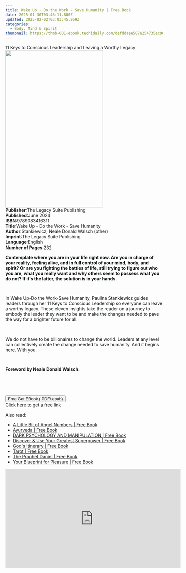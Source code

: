 ```yaml
---
title: Wake Up - Do the Work - Save Humanity | Free Book
date: 2025-01-30T03:46:11.800Z
updated: 2025-02-02T03:03:45.959Z
categories:
  - Body, Mind & Spirit
thumbnail: https://thmb-001-ebook.techidaily.com/defddaee587e254735ec961991c64096f55e29fdd666ae8439d8b4cd6a4358bb.jpg
---
```

<main id="book-container">
  <div class="flex flex-col">
    <div class="book-brief flex-1 py-6 px-4 sm:p-6 md:py-10 md:px-8">
      <!-- brief-->
      <div class="book-brief-main">
        11 Keys to Conscious Leadership and Leaving a Worthy Legacy
      </div>
    </div>
    <div
      class="book-meta-info flex-1 grid gap-4 col-start-1 col-end-3 row-start-1 sm:mb-6 sm:grid-cols-4 lg:gap-6 lg:col-start-2 lg:row-end-6 lg:row-span-6 lg:mb-0"
    >
      <div
        class="book-meta-info-left place-content-center mt-4 p-4 text-sm leading-6 col-start-2 col-span-2 dark:text-slate-400"
      >
        <img
          class="w-full h-500 object-cover rounded-lg sm:h-255 sm:col-span-2 lg:col-span-full"
          src="https://img-001-ebook.techidaily.com/7218b69e1aa7455863c08dd0f28c3806c3d71529c5d27e50912f9a581b8c3363.jpg"
          alt=""
          width="312"
          height="500"
        />
      </div>
      <div
        class="book-meta-info-right mt-2 col-start-1 row-start-2 col-span-3 self-center"
      >
        <!-- meta data  -->
        <div class="flex flex-col px-4 md:px-8">
          <div class="flex-1">
            <strong>Publisher</strong>:<span class="px-2"
              >The Legacy Suite Publishing</span
            >
          </div>
          <div class="flex-1">
            <strong>Published</strong>:<span class="px-2">June 2024</span>
          </div>
          <div class="flex-1">
            <strong>ISBN</strong>:<span class="px-2">9789083416311</span>
          </div>
          <div class="flex-1">
            <strong>Title</strong>:<span class="px-2"
              >Wake Up - Do the Work - Save Humanity</span
            >
          </div>
          <div class="flex-1">
            <strong>Author</strong>:<span class="px-2"
              >Stankiewicz; Neale Donald Walsch (other)</span
            >
          </div>
          <div class="flex-1">
            <strong>Imprint</strong>:<span class="px-2"
              >The Legacy Suite Publishing</span
            >
          </div>
          <div class="flex-1">
            <strong>Language</strong>:<span class="px-2">English</span>
          </div>
          <div class="flex-1">
            <strong>Number of Pages</strong>:<span class="px-2">232</span>
          </div>
        </div>
      </div>
    </div>
    <div class="book-description flex-1 py-6 px-4 sm:p-6 md:py-10 md:px-8">
      <div class="book-description-main">
        <div accordion-content="" id="description">
          <p>
            <strong
              style="
                color: rgb(15, 17, 17);
                background-color: rgb(255, 255, 255);
              "
              >Contemplate where you are in your life right now. Are you in
              charge of your reality, feeling alive, and in full control of your
              mind, body, and spirit? Or are you fighting the battles of life,
              still trying to figure out who you are, what you really want and
              why others seem to possess what you do not? If it's the latter,
              the solution is in your hands.</strong
            >
          </p>
          <p><br /></p>
          <p>
            <span
              style="
                color: rgb(15, 17, 17);
                background-color: rgb(255, 255, 255);
              "
              >In Wake Up-Do the Work-Save Humanity, Paulina Stankiewicz guides
              leaders through her 11 Keys to Conscious Leadership so everyone
              can leave a worthy legacy. These eleven insights take the reader
              on a journey to embody the leader they want to be and make the
              changes needed to pave the way for a brighter future for
              all.</span
            >
          </p>
          <p><br /></p>
          <p>
            <span
              style="
                color: rgb(15, 17, 17);
                background-color: rgb(255, 255, 255);
              "
              >We do not have to be billionaires to change the world. Leaders at
              any level can collectively create the change needed to save
              humanity. And it begins here. With you.</span
            >
          </p>
          <p><br /></p>
          <p>
            <strong
              style="
                color: rgb(15, 17, 17);
                background-color: rgb(255, 255, 255);
              "
              >Foreword by Neale Donald Walsch.</strong
            >
          </p>
          <p><br /></p>
          <p><br /></p>
        </div>
        <div class="accordion-fader"></div>
      </div>
    </div>
    <div class="book-excerpts flex-1 py-6 px-4 sm:p-6 md:py-10 md:px-8"></div>
    <div
      class="book-about-author flex-1 py-6 px-4 sm:p-6 md:py-10 md:px-8"
    ></div>
    <div class="book-free-get flex-1 py-6 px-4 sm:p-6 md:py-10 md:px-8">
      <button
        id="btn-free-get"
        class="bg-blue-500 hover:bg-blue-700 text-white font-bold py-2 px-4 rounded"
      >
        Free Get EBook (.PDF/.epub)
      </button>
      <div id="countdown-display" class="px-2 text-lg mt-2"></div>
      <a
        id="free-link"
        class="hidden bg-blue-500 hover:bg-blue-700 text-white font-bold py-2 px-4 rounded"
        href="https://www.ebooks.com/en-us/book/211369740/wake-up-do-the-work-save-humanity/stankiewicz/"
        target="_blank"
        >Click here to get a free link</a
      >
    </div>
    <script>
      let countdownTime = 0;
      let countdownInterval = null;
      document
        .getElementById('btn-free-get')
        .addEventListener('click', startCountdown);
      function startCountdown() {
        countdownTime = new Date().getTime() + 60000 * 3;
        countdownInterval = setInterval(updateCountdown, 1000);
        document.getElementById('btn-free-get').disabled = true;
        document
          .getElementById('btn-free-get')
          .classList.add('bg-gray-500', 'cursor-not-allowed');
      }
      function updateCountdown() {
        let currentTime = new Date().getTime();
        let timeLeft = countdownTime - currentTime;
        let secondsLeft = Math.floor(timeLeft / 1000);
        document.getElementById('countdown-display').innerHTML =
          `Remaining time: ${secondsLeft} seconds.`;
        if (secondsLeft <= 0) {
          clearInterval(countdownInterval);
          document.getElementById('btn-free-get').classList.add('hidden');
          document.getElementById('free-link').classList.remove('hidden');
          document.getElementById('countdown-display').innerHTML = '';
        }
      }
    </script>
  </div>
</main>

<ins class="adsbygoogle"
      style="display:block"
      data-ad-client="ca-pub-7571918770474297"
      data-ad-slot="8358498916"
      data-ad-format="auto"
      data-full-width-responsive="true"></ins>
    

<span class="atpl-alsoreadstyle">Also read:</span>
<div><ul>
<li><a href="https://novels-ebooks.techidaily.com/210845656-9781454952602-a-little-bit-of-angel-numbers/"><u>A Little Bit of Angel Numbers | Free Book</u></a></li>
<li><a href="https://novels-ebooks.techidaily.com/210845903-9781761039010-ayurveda/"><u>Ayurveda | Free Book</u></a></li>
<li><a href="https://novels-ebooks.techidaily.com/210845585-9783988313317-dark-psychology-and-manipulation/"><u>DARK PSYCHOLOGY AND MANIPULATION | Free Book</u></a></li>
<li><a href="https://novels-ebooks.techidaily.com/210845836-9798889269755-discover-use-your-greatest-superpower/"><u>Discover & Use Your Greatest Superpower | Free Book</u></a></li>
<li><a href="https://novels-ebooks.techidaily.com/210845725--gods-itinerary/"><u>God's Itinerary | Free Book</u></a></li>
<li><a href="https://novels-ebooks.techidaily.com/210845803-9781761038884-tarot/"><u>Tarot | Free Book</u></a></li>
<li><a href="https://novels-ebooks.techidaily.com/210845780-9781088157619-the-prophet-daniel/"><u>The Prophet Daniel | Free Book</u></a></li>
<li><a href="https://novels-ebooks.techidaily.com/210845657-9781454950042-your-blueprint-for-pleasure/"><u>Your Blueprint for Pleasure | Free Book</u></a></li>
</ul></div>

<!-- affiliate ads begin -->
<iframe width="560" height="315" src="https://www.youtube.com/embed/PUDdKOsEN74?si=tkZf-KVinjuwmgx9" title="YouTube video player" frameborder="0" allow="accelerometer; autoplay; clipboard-write; encrypted-media; gyroscope; picture-in-picture; web-share" referrerpolicy="strict-origin-when-cross-origin" allowfullscreen></iframe>
<!-- affiliate ads end -->

